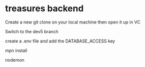 # treasures backend

Create a new git clone on your local machine then open it up in VC

Switch to the dev5 branch

create a .env file and add the DATABASE_ACCESS key

mpn install

nodemon
